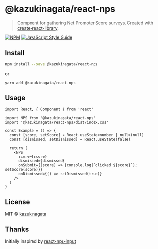 # @kazukinagata/react-nps

> Compnent for gathering Net Promoter Score surveys. Created with [create-react-library](https://github.com/transitive-bullshit/create-react-library).

[![NPM](https://img.shields.io/npm/v/@kazukinagata/react-nps.svg)](https://www.npmjs.com/package/@kazukinagata/react-nps) [![JavaScript Style Guide](https://img.shields.io/badge/code_style-standard-brightgreen.svg)](https://standardjs.com)

## Install

```bash
npm install --save @kazukinagata/react-nps
```
or
```bash
yarn add @kazukinagata/react-nps
```

## Usage

```tsx
import React, { Component } from 'react'

import NPS from '@kazukinagata/react-nps'
import '@kazukinagata/react-nps/dist/index.css'

const Example = () => {
  const [score, setScore] = React.useState<number | null>(null)
  const [dismissed, setDismissed] = React.useState(false)

  return (
    <NPS
      score={score}
      dismissed={dismissed}
      onSubmit={(score) => {console.log(`clicked ${score}`); setScore(score)}}
      onDismissed={() => setDismissed(true)}
    />
  )
}
```

## License

MIT © [kazukinagata](https://github.com/kazukinagata)

## Thanks
Initially inspired by [react-nps-input](https://github.com/SamyPesse/react-nps-input)
